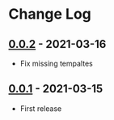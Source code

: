 # Change Log

## [0.0.2](https://github.com/dldevinc/paper-forms/tree/v0.0.2) - 2021-03-16
- Fix missing tempaltes

## [0.0.1](https://github.com/dldevinc/paper-forms/tree/v0.0.1) - 2021-03-15
- First release
